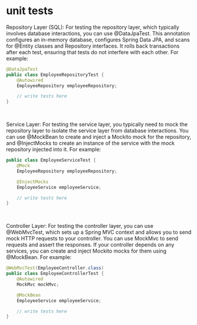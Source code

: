 # unit tests
Repository Layer (SQL): For testing the repository layer, which typically involves database interactions, you can use @DataJpaTest. This annotation configures an in-memory database, configures Spring Data JPA, and scans for @Entity classes and Repository interfaces. It rolls back transactions after each test, ensuring that tests do not interfere with each other. For example:
``` java
@DataJpaTest
public class EmployeeRepositoryTest {
    @Autowired
    EmployeeRepository employeeRepository;

    // write tests here
}
```

</br >

Service Layer: For testing the service layer, you typically need to mock the repository layer to isolate the service layer from database interactions. You can use @MockBean to create and inject a Mockito mock for the repository, and @InjectMocks to create an instance of the service with the mock repository injected into it. For example:
``` java
public class EmployeeServiceTest {
    @Mock
    EmployeeRepository employeeRepository;

    @InjectMocks
    EmployeeService employeeService;

    // write tests here
}
```

</br >

Controller Layer: For testing the controller layer, you can use @WebMvcTest, which sets up a Spring MVC context and allows you to send mock HTTP requests to your controller. You can use MockMvc to send requests and assert the responses. If your controller depends on any services, you can create and inject Mockito mocks for them using @MockBean. For example:
``` java
@WebMvcTest(EmployeeController.class)
public class EmployeeControllerTest {
    @Autowired
    MockMvc mockMvc;

    @MockBean
    EmployeeService employeeService;

    // write tests here
}
```

</br >
